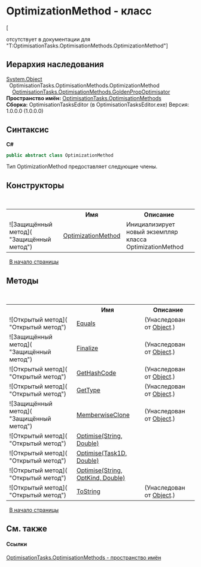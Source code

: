 # OptimizationMethod - класс
 

\[<summary> отсутствует в документации для "T:OptimisationTasks.OptimisationMethods.OptimizationMethod"\]


## Иерархия наследования
<a href="http://msdn2.microsoft.com/ru-ru/library/e5kfa45b" target="_blank">System.Object</a><br />&nbsp;&nbsp;OptimisationTasks.OptimisationMethods.OptimizationMethod<br />&nbsp;&nbsp;&nbsp;&nbsp;<a href="T_OptimisationTasks_OptimisationMethods_GoldenPropOptimisator">OptimisationTasks.OptimisationMethods.GoldenPropOptimisator</a><br />
**Пространство имён:**&nbsp;<a href="N_OptimisationTasks_OptimisationMethods">OptimisationTasks.OptimisationMethods</a><br />**Сборка:**&nbsp;OptimisationTasksEditor (в OptimisationTasksEditor.exe) Версия: 1.0.0.0 (1.0.0.0)

## Синтаксис

**C#**<br />
``` C#
public abstract class OptimizationMethod
```

Тип OptimizationMethod предоставляет следующие члены.


## Конструкторы
&nbsp;<table><tr><th></th><th>Имя</th><th>Описание</th></tr><tr><td>![Защищённый метод]( "Защищённый метод")</td><td><a href="M_OptimisationTasks_OptimisationMethods_OptimizationMethod__ctor">OptimizationMethod</a></td><td>
Инициализирует новый экземпляр класса OptimizationMethod</td></tr></table>&nbsp;
<a href="#optimizationmethod---класс">В начало страницы</a>

## Методы
&nbsp;<table><tr><th></th><th>Имя</th><th>Описание</th></tr><tr><td>![Открытый метод]( "Открытый метод")</td><td><a href="http://msdn2.microsoft.com/ru-ru/library/bsc2ak47" target="_blank">Equals</a></td><td> (Унаследован от <a href="http://msdn2.microsoft.com/ru-ru/library/e5kfa45b" target="_blank">Object</a>.)</td></tr><tr><td>![Защищённый метод]( "Защищённый метод")</td><td><a href="http://msdn2.microsoft.com/ru-ru/library/4k87zsw7" target="_blank">Finalize</a></td><td> (Унаследован от <a href="http://msdn2.microsoft.com/ru-ru/library/e5kfa45b" target="_blank">Object</a>.)</td></tr><tr><td>![Открытый метод]( "Открытый метод")</td><td><a href="http://msdn2.microsoft.com/ru-ru/library/zdee4b3y" target="_blank">GetHashCode</a></td><td> (Унаследован от <a href="http://msdn2.microsoft.com/ru-ru/library/e5kfa45b" target="_blank">Object</a>.)</td></tr><tr><td>![Открытый метод]( "Открытый метод")</td><td><a href="http://msdn2.microsoft.com/ru-ru/library/dfwy45w9" target="_blank">GetType</a></td><td> (Унаследован от <a href="http://msdn2.microsoft.com/ru-ru/library/e5kfa45b" target="_blank">Object</a>.)</td></tr><tr><td>![Защищённый метод]( "Защищённый метод")</td><td><a href="http://msdn2.microsoft.com/ru-ru/library/57ctke0a" target="_blank">MemberwiseClone</a></td><td> (Унаследован от <a href="http://msdn2.microsoft.com/ru-ru/library/e5kfa45b" target="_blank">Object</a>.)</td></tr><tr><td>![Открытый метод]( "Открытый метод")</td><td><a href="M_OptimisationTasks_OptimisationMethods_OptimizationMethod_Optimise_2">Optimise(String, Double)</a></td><td /></tr><tr><td>![Открытый метод]( "Открытый метод")</td><td><a href="M_OptimisationTasks_OptimisationMethods_OptimizationMethod_Optimise">Optimise(Task1D, Double)</a></td><td /></tr><tr><td>![Открытый метод]( "Открытый метод")</td><td><a href="M_OptimisationTasks_OptimisationMethods_OptimizationMethod_Optimise_1">Optimise(String, OptKind, Double)</a></td><td /></tr><tr><td>![Открытый метод]( "Открытый метод")</td><td><a href="http://msdn2.microsoft.com/ru-ru/library/7bxwbwt2" target="_blank">ToString</a></td><td> (Унаследован от <a href="http://msdn2.microsoft.com/ru-ru/library/e5kfa45b" target="_blank">Object</a>.)</td></tr></table>&nbsp;
<a href="#optimizationmethod---класс">В начало страницы</a>

## См. также


#### Ссылки
<a href="N_OptimisationTasks_OptimisationMethods">OptimisationTasks.OptimisationMethods - пространство имён</a><br />
